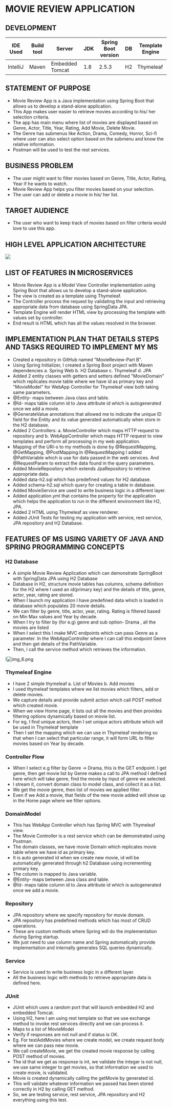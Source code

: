                                         
# MOVIE REVIEW APPLICATION


## DEVELOPMENT
|IDE Used |Build tool |Server | JDK |Spring Boot version | DB |Template Engine | 
| ---   | --- | --- |--- |--- |--- |--- |
|  IntelliJ  |  Maven |   Embedded Tomcat | 1.8 |  2.5.3 | H2 |   Thymeleaf |



## STATEMENT OF PURPOSE

- Movie Review App is a Java implementation using Spring Boot that allows us to develop a stand-alone application.
- This App makes user easier to retrieve movies according to his/ her selection criteria.
- The app has main menu where list of movies are displayed based on Genre, Actor, Title, Year, Rating, Add Movie, Delete Movie.
- The Genre has submenus  like Action, Drama, Comedy, Horror, Sci-fi where user can also select option based on the submenu and know the relative information.
- Postman will be used to test the rest services.

## BUSINESS PROBLEM
- The user might want to filter movies based on Genre, Title, Actor, Rating, Year if he wants to watch.
- Movie Review App helps you filter movies based on your selection.
- The user can add or delete a movie in his/ her list.

## TARGET AUDIENCE
- The user who want to keep track of movies based on filter criteria would love to use this app.
    
## HIGH LEVEL APPLICATION ARCHITECTURE

![](readmefiles/app-architecture.png)


## LIST OF FEATURES IN MICROSERVICES
- Movie Review App is a Model View Controller implementation using Spring Boot that allows us to develop a stand-alone application.
- The view is created as a template using Thymeleaf.
- The Controller process the request by validating the input and retrieving appropriate data from database using SpringData JPA.
- Template Engine will render HTML view by processing the template with values set by controller.
- End result is HTML which has all the values resolved in the browser.

## IMPLEMENTATION PLAN THAT DETAILS STEPS AND TASKS REQUIRED TO IMPLEMENT MY MS
- Created a repository in GitHub named "MovieReview-Part B".
- Using Spring Initializer, I created a Spring Boot project with Maven dependencies a. Spring Web   b. H2 Database   c. Thymeleaf  d. JPA
- Added 2 entity classes with getters and setters defined "MovieDomain" which replicates movie table where we have id as primary key and "MovieModel" for WebApp Controller for Thymeleaf view both taking same parameters.
- @Entity- maps between Java class and table.
- @Id- maps table column id to Java attribute id which is autogenerated once we add a movie.
- @GenerateValue annotations that allowed me to indicate the unique ID field for the Entity and its value generated automatically when store in the H2 database.
- Added 2 Controllers: a. MovieController which maps HTTP request to repository and b. WebAppController which maps HTTP request to view templates and perform all processing in my web application.
- Mapping of the URI-s to my methods is done by @RequestMapping, @GetMapping, @PostMapping.In @RequestMapping I added @PathVariable which is use for data passed in the web services. And @RequestParam to extract the data found in the query parameters.
- Added MovieRepository which extends JpaRepository to retrieve appropriate data.
- Added data-h2.sql which has predefined values for H2 database. 
- Added schema-h2.sql which query for creating a table in database.
- Added MovieService are used to write business logic in a different layer.
- Added application.yml that contains the property for the application which helps the application to run in the different environment like H2, JPA.
- Added 2 HTML using Thymeleaf as view renderer.
- Added JUnit Tests for testing my application with service, rest service, JPA repository and H2 Database.


## FEATURES OF MS USING VARIETY OF JAVA AND SPRING PROGRAMMING CONCEPTS
### H2 Database
- A simple Movie Review Application which can demonstrate SpringBoot with SpringData JPA using H2 Database 
- Database in H2, structure movie tables has columns, schema definition for the H2 where I used an id(primary key) and the details of title, genre, actor, year, rating are stored.
- When I launch my application I have predefined data which is loaded in database which populates 20 movie details.
- We can filter by genre, title, actor, year, rating. Rating is filtered based on Min Max values and Year by decade.
- When I try to filter by (for e.g) genre and sub option- Drama , all the movies are listed
- When I select this I make MVC endpoints which can pass Genre as a parameter. In the WebAppController where I can call this endpoint Genre and then get details of the PathVariable.
- Then, I call the service method which retrieves the information. 

!![img_6.png](img_6.png)

### Thymeleaf Engine
- I have 2 simple thymeleaf a. List of Movies  b.  Add movies
- I used thymeleaf templates where we list movies which filters, add or delete movies.
- We capture details and provide submit action which call POST method which created movie.
- When we view Home page, it lists out all the movies and then provides filtering options dynamically based on movie list.
- For eg, I find unique actors, then I set unique actors attribute which will be used in Thymeleaf template
- Then I set the mapping which we can use in Thymeleaf rendering so that when I can select that particular range, it will form URL to filter movies based on Year by decade.

### Controller Flow
- When I select e.g filter by Genre -> Drama, this is the GET endpoint. I get genre, then get movie list by Genre makes a call to JPA method I defined here which will take genre, find the movie by input of genre we selected.
- I stream it, convert domain class to model class, and collect it as a list.
- We get the movie genre, then list of movies we applied filter.
- Even if we Add a movie, that fields of the new movie added will show up in the Home page where we filter options.

### DomainModel
- This has WebApp Controller which has Spring MVC with Thymeleaf view.
- The Movie Controller is a rest service which can be demonstrated using Postman.
- The domain classes, we have movie Domain which replicates movie table where we have id as primary key.
- It is auto generated id when we create new movie, id will be automatically generated through h2 Database using incrementing primary key.
- The column is mapped to Java variable.
- @Entity- maps between Java class and table.
- @Id- maps table column id to Java attribute id which is autogenerated once we  add a movie.

### Repository
- JPA repository where we specify repository for movie domain.
- JPA repository has predefined methods which has most of CRUD operations. 
- These are custom methods where Spring will do the implementation during Spring startup.
- We just need to use column name and Spring automatically provide implementation and internally generates SQL queries dynamically.

### Service
- Service is used to write business logic in a different layer.
- All the business logic with methods to retrieve appropriate data is defined here.

### JUnit
- JUnit which uses a random port that will launch embedded H2 and embedded Tomcat.
- Using H2, here I am using rest template so that we use exchange method to invoke rest services directly and we can process it.
- Maps to a list of MovieModel
- Verify if responses are not null and if status is OK.
- Eg. For testAddMovies where we create model, we create request body where we can pass new movie.
- We call createMovie, we get the created movie response by calling POST method of movies.
- The id that we get as response is int, we validate the integer is not null, we use same integer to get movies, so that information we used to create movie, is validated.
- Movie is created dynamically calling the getMovie by generated id.
- This will validate whatever information we passed has been stored correctly in H2 by calling GET method.
- So, we are testing service, rest service, JPA repository and H2 everything using this test.





